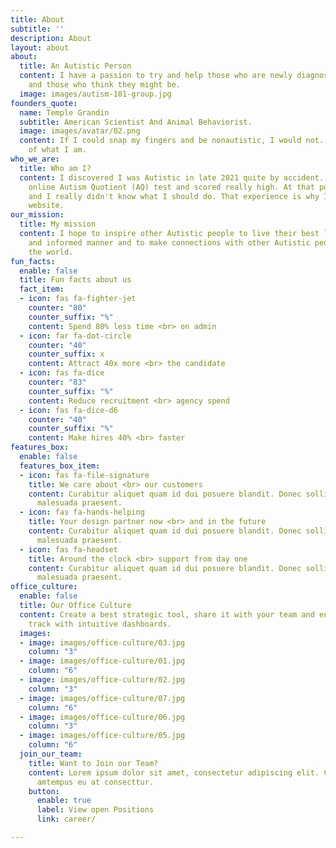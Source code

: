 ```yaml
---
title: About
subtitle: ''
description: About
layout: about
about:
  title: An Autistic Person
  content: I have a passion to try and help those who are newly diagnosed as Autistic
    and those who think they might be.
  image: images/autism-101-group.jpg
founders_quote:
  name: Temple Grandin
  subtitle: American Scientist And Animal Behaviorist.
  image: images/avatar/02.png
  content: If I could snap my fingers and be nonautistic, I would not. Autism is part
    of what I am.
who_we_are:
  title: Who am I?
  content: I discovered I was Autistic in late 2021 quite by accident. I took the
    online Autism Quotient (AQ) test and scored really high. At that point I was confused
    and I really didn't know what I should do. That experience is why I created this
    website.
our_mission:
  title: My mission
  content: I hope to inspire other Autistic people to live their best lives in a healthy
    and informed manner and to make connections with other Autistic people from around
    the world.
fun_facts:
  enable: false
  title: Fun facts about us
  fact_item:
  - icon: fas fa-fighter-jet
    counter: "80"
    counter_suffix: "%"
    content: Spend 80% less time <br> on admin
  - icon: far fa-dot-circle
    counter: "40"
    counter_suffix: x
    content: Attract 40x more <br> the candidate
  - icon: fas fa-dice
    counter: "83"
    counter_suffix: "%"
    content: Reduce recruitment <br> agency spend
  - icon: fas fa-dice-d6
    counter: "40"
    counter_suffix: "%"
    content: Make hires 40% <br> faster
features_box:
  enable: false
  features_box_item:
  - icon: fas fa-file-signature
    title: We care about <br> our customers
    content: Curabitur aliquet quam id dui posuere blandit. Donec sollicitudin molestie
      malesuada praesent.
  - icon: fas fa-hands-helping
    title: Your design partner now <br> and in the future
    content: Curabitur aliquet quam id dui posuere blandit. Donec sollicitudin molestie
      malesuada praesent.
  - icon: fas fa-headset
    title: Around the clock <br> support from day one
    content: Curabitur aliquet quam id dui posuere blandit. Donec sollicitudin molestie
      malesuada praesent.
office_culture:
  enable: false
  title: Our Office Culture
  content: Create a best strategic tool, share it with your team and ensure it’s on
    track with intuitive dashboards.
  images:
  - image: images/office-culture/03.jpg
    column: "3"
  - image: images/office-culture/01.jpg
    column: "6"
  - image: images/office-culture/02.jpg
    column: "3"
  - image: images/office-culture/07.jpg
    column: "6"
  - image: images/office-culture/06.jpg
    column: "3"
  - image: images/office-culture/05.jpg
    column: "6"
  join_our_team:
    title: Want to Join our Team?
    content: Lorem ipsum dolor sit amet, consectetur adipiscing elit. Consequat eget
      amtempus eu at consecttur.
    button:
      enable: true
      label: View open Positions
      link: career/

---
```

